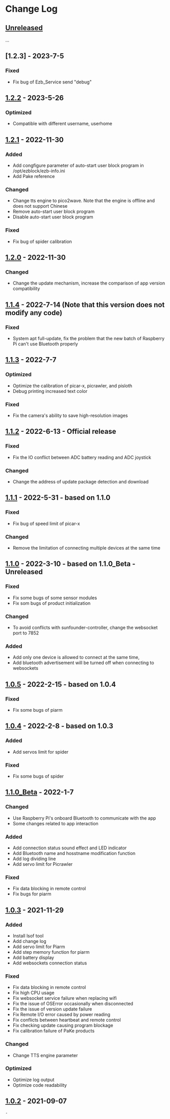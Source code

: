 # Change Log

## [Unreleased]
...

## [1.2.3] - 2023-7-5

### Fixed
- Fix bug of Ezb_Service send "debug"


## [1.2.2] - 2023-5-26

### Optimized
- Compatible with different username, userhome


## [1.2.1] - 2022-11-30

### Added
- Add congfigure parameter of auto-start user block program in /opt/ezblock/ezb-info.ini
- Add Pake reference

### Changed
- Change tts engine to pico2wave. Note that the engine is offline and does not support Chinese
- Remove auto-start user block program
- Disable auto-start user block program

### Fixed
- Fix bug of spider calibration


## [1.2.0] - 2022-11-30

### Changed
- Change the update mechanism, increase the comparison of app version compatibility


## [1.1.4] - 2022-7-14 (Note that this version does not modify any code)

### Fixed
- System apt full-update, fix the problem that the new batch of Raspberry Pi can't use Bluetooth properly
  

## [1.1.3] - 2022-7-7

### Optimized
- Optimize the calibration of picar-x, picrawler, and pisloth
- Debug printing increased text color

### Fixed
- Fix the camera's ability to save high-resolution images


## [1.1.2] - 2022-6-13 - Official release

### Fixed
- Fix the IO conflict between ADC battery reading and ADC joystick

### Changed
- Change the address of update package detection and download


## [1.1.1] - 2022-5-31  - based on 1.1.0

### Fixed
- Fix bug of speed limit of picar-x

### Changed
- Remove the limitation of connecting multiple devices at the same time


## [1.1.0] - 2022-3-10 - based on 1.1.0_Beta - Unreleased

### Fixed
- Fix some bugs of some sensor modules
- Fix som bugs of product initialization

### Changed
- To avoid conflicts with sunfounder-controller, change the websocket port to 7852

### Added
- Add only one device is allowed to connect at the same time,
- Add bluetooth advertisement  will be turned off when connecting to websockets


## [1.0.5] - 2022-2-15 - based on 1.0.4

### Fixed
- Fix some bugs of piarm


## [1.0.4] - 2022-2-8 - based on 1.0.3

### Added
- Add servos limit for spider

### Fixed
- Fix some bugs of spider


## [1.1.0_Beta] - 2022-1-7

### Changed
- Use Raspberry Pi's onboard Bluetooth to communicate
  with the app
- Some changes related to app interaction

### Added
- Add connection status sound effect and LED indicator
- Add Bluetooth name and hosstname modification function
- Add log dividing line
- Add servo limit for Picrawler

### Fixed
- Fix data blocking in remote control
- Fix bugs for piarm

## [1.0.3] - 2021-11-29

### Added
- Install lsof tool
- Add change log
- Add servo limit for Piarm
- Add step memory function for piarm
- Add battery display
- Add websockets connection status

### Fixed
- Fix data blocking in remote control
- Fix high CPU usage
- Fix websocket service failure when replacing wifi
- Fix the issue of OSError occasionally when disconnected
- Fix the issue of version update failure
- Fix Remote I/O error caused by power reading
- Fix conflicts between heartbeat and remote control
- Fix checking update causing program blockage
- Fix calibration failure of PaKe products

### Changed
- Change TTS engine parameter

### Optimized
- Optimize log output
- Optimize code readability


## [1.0.2] - 2021-09-07
    -


[Unreleased]: https://github.com/ezblockcode/ezb-pi/tree/EzBlock3.1
[1.2.2]: https://github.com/ezblockcode/ezb-pi/tree/1.2.2
[1.2.1]: https://github.com/ezblockcode/ezb-pi/tree/1.2.1
[1.2.0]: https://github.com/ezblockcode/ezb-pi/tree/1.2.0
[1.1.4]: https://github.com/ezblockcode/ezb-pi/tree/1.1.4
[1.1.3]: https://github.com/ezblockcode/ezb-pi/tree/1.1.3
[1.1.2]: https://github.com/ezblockcode/ezb-pi/tree/1.1.2
[1.1.1]: https://github.com/ezblockcode/ezb-pi/tree/1.1.1
[1.1.0]: https://github.com/ezblockcode/ezb-pi/tree/1.1.0
[1.0.5]: https://github.com/ezblockcode/ezb-pi/tree/1.0.5
[1.0.4]: https://github.com/ezblockcode/ezb-pi/tree/1.0.4
[1.1.0_Beta]: https://github.com/ezblockcode/ezb-pi/tree/1.1.0_Beta
[1.0.3]: https://github.com/ezblockcode/ezb-pi/tree/1.0.3
[1.0.2]: https://github.com/ezblockcode/ezb-pi/tree/1.0.2
